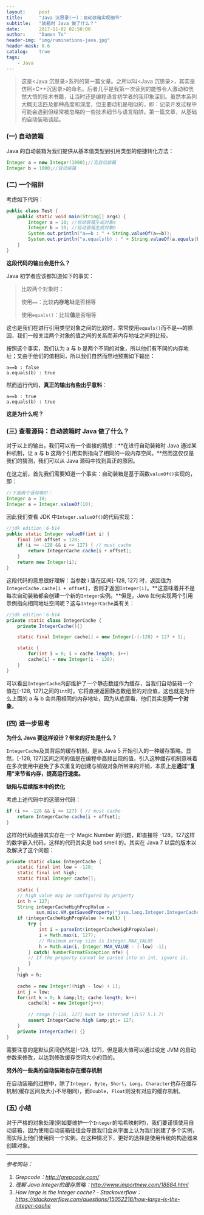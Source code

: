 ```yaml
---
layout:     post
title:      "Java 沉思录(一)：自动装箱实现细节"
subtitle:   "装箱时 Java 做了什么？"
date:       2017-11-02 02:50:00
author:     "Damon To"
header-img: "img/ruminations-java.jpg"
header-mask: 0.6
catalog:    true
tags:
    - Java
---
```


> 这是\<Java 沉思录>系列的第一篇文章。之所以叫\<Java 沉思录>，其实是仿照\<C++沉思录>的命名。后者几乎是我第一次读到的能够令人激动和恍然大悟的技术书籍，让当时还是编程语言初学者的我印象深刻。虽然本系列大概无法匹及那种高度和深度，但主要动机是相似的，即：记录开发过程中可能会遇到但经常被忽略的一些技术细节与语言陷阱。第一篇文章，从基础的自动装箱谈起。

### (一) 自动装箱

Java 的自动装箱为我们提供从基本值类型到引用类型的便捷转化方法：

```java
Integer a = new Integer(1000);//无自动装箱
Integer b = 1000;//自动装箱
```

### (二) 一个陷阱

考虑如下代码：

```java
public class Test {
    public static void main(String[] args) {
        Integer a = 10; //自动装箱生成对象a
        Integer b = 10; //自动装箱生成对象b
        System.out.println("a==b : " + String.valueOf(a==b));
        System.out.println("a.equals(b) : " + String.valueOf(a.equals(b)));
    }
}
```

**这段代码的输出会是什么？**

Java 初学者应该都知道如下的事实：

> 比较两个对象时：
>
> 使用`==`：比较**内存地址**是否相等
>
> 使用`equals()`：比较**值**是否相等

这也是我们在进行引用类型对象之间的比较时，常常使用`equals()`而不是`==`的原因，我们一般关注两个对象的值之间的关系而非内存地址之间的比较。

按照这个事实，我们认为 a 与 b 是两个不同的对象，所以他们有不同的内存地址；又由于他们的值相同，所以我们自然而然地预期如下输出：

```
a==b : false
a.equals(b) : true
```

然而运行代码，**真正的输出有些出乎意料**：

```
a==b : true
a.equals(b) : true
```

**这是为什么呢？**

### (三) 查看源码：自动装箱时 Java 做了什么？

对于以上的输出，我们可以有一个直接的猜想：**在进行自动装箱时 Java 通过某种机制，让 a 与 b 这两个引用实例指向了相同的一段内存空间。**然而这仅仅是我们的猜测，我们可以从 Java 源码中找到真正的原因。

在这之前，首先我们需要知道一个事实：自动装箱是基于函数`valueOf()`实现的，即：

```java
//下面两个语句等价：
Integer a = 10;
Integer a = Integer.valueOf(10);
```

因此我们查看 JDK 中`Integer.valueOf()`的代码实现：

```java
//jdk edition：6-b14
public static Integer valueOf(int i) {
	final int offset = 128;
	if (i >= -128 && i <= 127) { // must cache
		return IntegerCache.cache[i + offset];
	}
	return new Integer(i);
}
```

这段代码的意思很好理解：当参数 i 落在区间[-128, 127] 时，返回值为`IntegerCache.cache[i + offset]`，否则才返回`Integer(i)`。**这意味着并不是每次自动装箱都会创建一个新的`Integer`实例。**但是，Java 如何实现两个引用示例指向相同地址空间呢？这与`IntegerCache`类有关：

```java
//jdk edition：6-b14
private static class IntegerCache {
	private IntegerCache(){}

	static final Integer cache[] = new Integer[-(-128) + 127 + 1];

	static {
		for(int i = 0; i < cache.length; i++)
		cache[i] = new Integer(i - 128);
	}
}
```

可以看出`IntegerCache`内部维护了一个静态数组作为缓存，当我们自动装箱一个值在[-128, 127]之间的`int`时，它将直接返回静态数组里的对应值，这也就是为什么上面的 a 与 b 会共用相同的内存地址，因为从底层看，他们其实是**同一个对象**。

### (四) 进一步思考

**为什么 Java 要这样设计？带来的好处是什么？**

`IntegerCache`及其背后的缓存机制，是从 Java 5 开始引入的一种缓存策略。显然，[-128, 127]区间之间的值是在编程中高频出现的值，引入这种缓存机制意味着在多次使用中避免了多次重复的创建与销毁对象所带来的开销，本质上是**通过“复用”来节省内存，提高运行速度。**

**缺陷与后续版本中的优化**

考虑上述代码中的这部分代码：

```java
if (i >= -128 && i <= 127) { // must cache
	return IntegerCache.cache[i + offset];
}
```

这样的代码直接其实存在一个 Magic Number 的问题，即直接将 -128，127这样的数字嵌入代码，这样的代码其实是 bad smell 的。其实在 Java 7 以后的版本以及解决了这个问题：

```java
private static class IntegerCache {
	static final int low = -128;
	static final int high;
	static final Integer cache[];
 
	static {
	// high value may be configured by property
	int h = 127;
	String integerCacheHighPropValue =
           sun.misc.VM.getSavedProperty("java.lang.Integer.IntegerCache.high");
	if (integerCacheHighPropValue != null) {
		try {
			int i = parseInt(integerCacheHighPropValue);
			i = Math.max(i, 127);
			// Maximum array size is Integer.MAX_VALUE
			h = Math.min(i, Integer.MAX_VALUE - (-low) -1);
        } catch( NumberFormatException nfe) {
		// If the property cannot be parsed into an int, ignore it.
		}
	}
	high = h;
 
	cache = new Integer[(high - low) + 1];
	int j = low;
	for(int k = 0; k &amp;lt; cache.length; k++)
		cache[k] = new Integer(j++);
 
		// range [-128, 127] must be interned (JLS7 5.1.7)
		assert IntegerCache.high &amp;gt;= 127;
	}
	private IntegerCache() {}
}
```

需要注意的是默认区间仍然是[-128, 127]，但是最大值可以通过设定 JVM 的启动参数来修改，以达到修改缓存空间大小的目的。

**另外的一些类的自动装箱也存在缓存机制**

在自动装箱的过程中，除了`Integer`，`Byte`，`Short`，`Long`，`Character`也存在缓存机制(缓存区间及大小不尽相同)，而`Double`，`Float`则没有对应的缓存机制。

### (五) 小结

对于严格的对象处理(例如要维护一个`Integer`的哈希映射时)，我们要谨慎使用自动装箱，因为使用自动装箱往往会导致我们会从字面上认为我们创建了多个实例，而实际上他们使用同一个实例。在这种情况下，更好的选择是使用传统的构造器来创建对象。

------

*参考网站：*

1. *Grepcode：http://grepcode.com/*
2. *理解 Java Integer的缓存策略：http://www.importnew.com/18884.html*
3. *How large is the Integer cache? - Stackoverflow：https://stackoverflow.com/questions/15052216/how-large-is-the-integer-cache*
